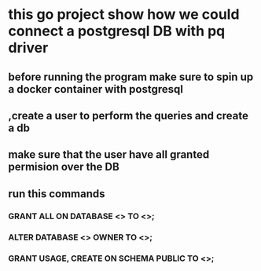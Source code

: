 # this go project show how we could connect a postgresql DB with pq driver

## before running the program make sure to spin up a docker container with postgresql
## ,create a user to perform the queries and create a db
## make sure that the user have all granted permision over the DB
## run this commands 
### GRANT ALL ON DATABASE <<DB>> TO <<user>>;
### ALTER DATABASE <<DB>> OWNER TO <<user >>;
### GRANT USAGE, CREATE ON SCHEMA PUBLIC TO <<user>>;
